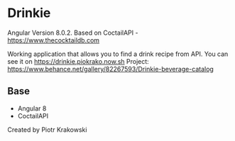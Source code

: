 
# Drinkie

Angular Version 8.0.2.
Based on CoctailAPI - https://www.thecocktaildb.com

Working application that allows you to find a drink recipe from API. You can see it on https://drinkie.piokrako.now.sh
Project: https://www.behance.net/gallery/82267593/Drinkie-beverage-catalog

## Base
- Angular 8
- CoctailAPI

Created by Piotr Krakowski
